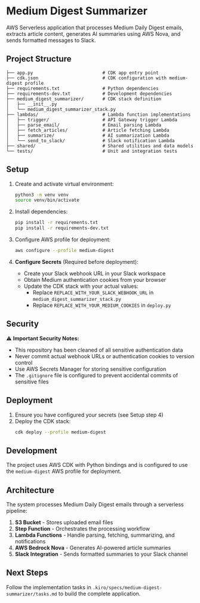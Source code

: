 # Medium Digest Summarizer

AWS Serverless application that processes Medium Daily Digest emails, extracts article content, generates AI summaries using AWS Nova, and sends formatted messages to Slack.

## Project Structure

```
├── app.py                          # CDK app entry point
├── cdk.json                        # CDK configuration with medium-digest profile
├── requirements.txt                # Python dependencies
├── requirements-dev.txt            # Development dependencies
├── medium_digest_summarizer/       # CDK stack definition
│   ├── __init__.py
│   └── medium_digest_summarizer_stack.py
├── lambdas/                        # Lambda function implementations
│   ├── trigger/                    # API Gateway trigger Lambda
│   ├── parse_email/                # Email parsing Lambda
│   ├── fetch_articles/             # Article fetching Lambda
│   ├── summarize/                  # AI summarization Lambda
│   └── send_to_slack/              # Slack notification Lambda
├── shared/                         # Shared utilities and data models
└── tests/                          # Unit and integration tests
```

## Setup

1. Create and activate virtual environment:
   ```bash
   python3 -m venv venv
   source venv/bin/activate
   ```

2. Install dependencies:
   ```bash
   pip install -r requirements.txt
   pip install -r requirements-dev.txt
   ```

3. Configure AWS profile for deployment:
   ```bash
   aws configure --profile medium-digest
   ```

4. **Configure Secrets** (Required before deployment):
   - Create your Slack webhook URL in your Slack workspace
   - Obtain Medium authentication cookies from your browser
   - Update the CDK stack with your actual values:
     - Replace `REPLACE_WITH_YOUR_SLACK_WEBHOOK_URL` in `medium_digest_summarizer_stack.py`
     - Replace `REPLACE_WITH_YOUR_MEDIUM_COOKIES` in `deploy.py`

## Security

⚠️ **Important Security Notes:**
- This repository has been cleaned of all sensitive authentication data
- Never commit actual webhook URLs or authentication cookies to version control
- Use AWS Secrets Manager for storing sensitive configuration
- The `.gitignore` file is configured to prevent accidental commits of sensitive files

## Deployment

1. Ensure you have configured your secrets (see Setup step 4)
2. Deploy the CDK stack:
   ```bash
   cdk deploy --profile medium-digest
   ```

## Development

The project uses AWS CDK with Python bindings and is configured to use the `medium-digest` AWS profile for deployment.

## Architecture

The system processes Medium Daily Digest emails through a serverless pipeline:
1. **S3 Bucket** - Stores uploaded email files
2. **Step Function** - Orchestrates the processing workflow
3. **Lambda Functions** - Handle parsing, fetching, summarizing, and notifications
4. **AWS Bedrock Nova** - Generates AI-powered article summaries
5. **Slack Integration** - Sends formatted summaries to your Slack channel

## Next Steps

Follow the implementation tasks in `.kiro/specs/medium-digest-summarizer/tasks.md` to build the complete application.